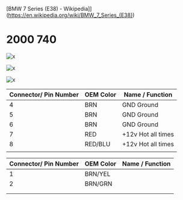 [BMW 7 Series (E38) - Wikipedia]](https://en.wikipedia.org/wiki/BMW_7_Series_(E38))

# 2000 740

![x](OEM-Docs/Bmw/7_Series_e38/2000_bmw_740_1.png)

![x](OEM-Docs/Bmw/7_Series_e38/2000_bmw_740_2.png)

![x](OEM-Docs/Bmw/7_Series_e38/2000_bmw_740_3.png)


| Connector/ Pin Number | OEM Color | Name / Function | 
| --------------------- |------- |---------------- |
| 4  | BRN     | GND Ground |
| 5  | BRN     | GND Ground |
| 6  | BRN     | GND Ground |
| 7  | RED     | +12v Hot all times | 
| 8  | RED/BLU | +12v Hot all times | 
|    |         |           |


| Connector/ Pin Number | OEM Color | Name / Function | 
| --------------------- |------- |---------------- |
| 1  | BRN/YEL |           |
| 2  | BRN/GRN |           |
|    |         |           |
|    |         |           |
